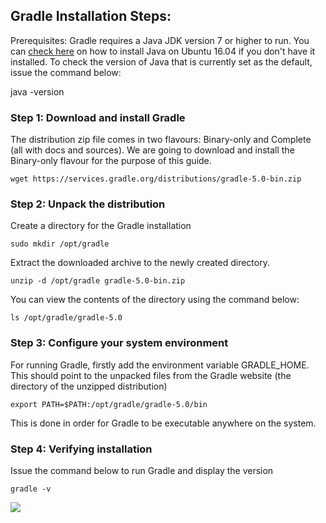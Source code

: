 ## Gradle Installation Steps:

Prerequisites: Gradle requires a Java JDK version 7 or higher to run. 
You can <a href="https://systems-platform.github.io/Documentation/JavaInstallation">check here</a> on how to install Java on Ubuntu 16.04 if you don't have it installed. To check the version of Java that is currently set as the default, issue the command below:

java -version

### Step 1: Download and install Gradle

The distribution zip file comes in two flavours: Binary-only and Complete (all with docs and sources). We are going to download and install the Binary-only flavour for the purpose of this guide.
```
wget https://services.gradle.org/distributions/gradle-5.0-bin.zip
```
### Step 2: Unpack the distribution

Create a directory for the Gradle installation
```
sudo mkdir /opt/gradle
```

Extract the downloaded archive to the newly created directory.

 ```
 unzip -d /opt/gradle gradle-5.0-bin.zip
 ```
 You can view the contents of the directory using the command below:
 ```
 ls /opt/gradle/gradle-5.0
 ```
 
 ### Step 3: Configure your system environment
 
 For running Gradle, firstly add the environment variable GRADLE_HOME. This should point to the unpacked files from the Gradle website (the directory of the unzipped distribution)
 
```
export PATH=$PATH:/opt/gradle/gradle-5.0/bin
```
This is done in order for Gradle to be executable anywhere on the system.

### Step 4: Verifying installation
Issue the command below to run Gradle and display the version
```
gradle -v
```
<image src="images/GradleVersionCheck.jpg"/>
